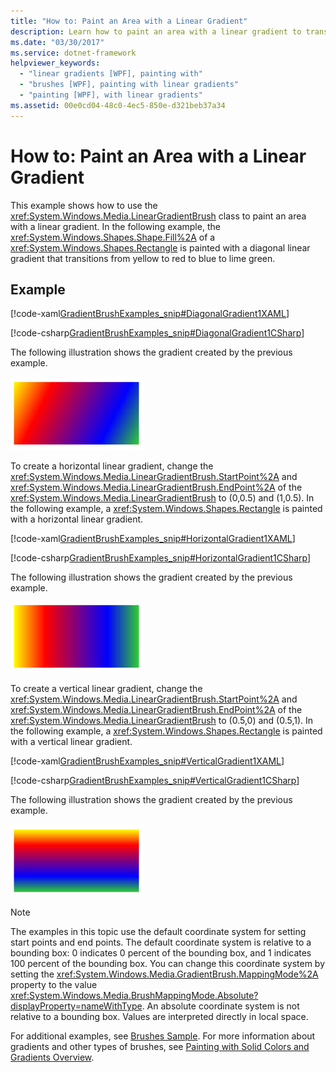 ```yaml
---
title: "How to: Paint an Area with a Linear Gradient"
description: Learn how to paint an area with a linear gradient to transition the color using the LinearGradientBrush class.
ms.date: "03/30/2017"
ms.service: dotnet-framework
helpviewer_keywords:
  - "linear gradients [WPF], painting with"
  - "brushes [WPF], painting with linear gradients"
  - "painting [WPF], with linear gradients"
ms.assetid: 00e0cd04-48c0-4ec5-850e-d321beb37a34
---
```

# How to: Paint an Area with a Linear Gradient

This example shows how to use the <xref:System.Windows.Media.LinearGradientBrush> class to paint an area with a linear gradient. In the following example, the <xref:System.Windows.Shapes.Shape.Fill%2A> of a <xref:System.Windows.Shapes.Rectangle> is painted with a diagonal linear gradient that transitions from yellow to red to blue to lime green.

## Example

[!code-xaml[GradientBrushExamples_snip#DiagonalGradient1XAML](~/samples/snippets/xaml/VS_Snippets_Wpf/GradientBrushExamples_snip/XAML/LinearGradientBrushExample.xaml#diagonalgradient1xaml)]

[!code-csharp[GradientBrushExamples_snip#DiagonalGradient1CSharp](~/samples/snippets/csharp/VS_Snippets_Wpf/GradientBrushExamples_snip/CSharp/LinearGradientBrushExample.cs#diagonalgradient1csharp)]

The following illustration shows the gradient created by the previous example.

![Diagonal linear gradient](./media/graphicsmm-diagonallgb.jpg "graphicsmm_DiagonalLGB")

To create a horizontal linear gradient, change the <xref:System.Windows.Media.LinearGradientBrush.StartPoint%2A> and <xref:System.Windows.Media.LinearGradientBrush.EndPoint%2A> of the <xref:System.Windows.Media.LinearGradientBrush> to (0,0.5) and (1,0.5). In the following example, a <xref:System.Windows.Shapes.Rectangle> is painted with a horizontal linear gradient.

[!code-xaml[GradientBrushExamples_snip#HorizontalGradient1XAML](~/samples/snippets/xaml/VS_Snippets_Wpf/GradientBrushExamples_snip/XAML/LinearGradientBrushExample.xaml#horizontalgradient1xaml)]

[!code-csharp[GradientBrushExamples_snip#HorizontalGradient1CSharp](~/samples/snippets/csharp/VS_Snippets_Wpf/GradientBrushExamples_snip/CSharp/LinearGradientBrushExample.cs#horizontalgradient1csharp)]

The following illustration shows the gradient created by the previous example.

![A horizontal linear gradient](./media/graphicsmm-horizontallgb.jpg "graphicsmm_HorizontalLGB")

To create a vertical linear gradient, change the <xref:System.Windows.Media.LinearGradientBrush.StartPoint%2A> and <xref:System.Windows.Media.LinearGradientBrush.EndPoint%2A> of the <xref:System.Windows.Media.LinearGradientBrush> to (0.5,0) and (0.5,1). In the following example, a <xref:System.Windows.Shapes.Rectangle> is painted with a vertical linear gradient.

[!code-xaml[GradientBrushExamples_snip#VerticalGradient1XAML](~/samples/snippets/xaml/VS_Snippets_Wpf/GradientBrushExamples_snip/XAML/LinearGradientBrushExample.xaml#verticalgradient1xaml)]

[!code-csharp[GradientBrushExamples_snip#VerticalGradient1CSharp](~/samples/snippets/csharp/VS_Snippets_Wpf/GradientBrushExamples_snip/CSharp/LinearGradientBrushExample.cs#verticalgradient1csharp)]

The following illustration shows the gradient created by the previous example.

![Vertical linear gradient](./media/graphicsmm-verticallgb.jpg "graphicsmm_VerticalLGB")

> [!NOTE]
> The examples in this topic use the default coordinate system for setting start points and end points. The default coordinate system is relative to a bounding box: 0 indicates 0 percent of the bounding box, and 1 indicates 100 percent of the bounding box. You can change this coordinate system by setting the <xref:System.Windows.Media.GradientBrush.MappingMode%2A> property to the value <xref:System.Windows.Media.BrushMappingMode.Absolute?displayProperty=nameWithType>. An absolute coordinate system is not relative to a bounding box. Values are interpreted directly in local space.

For additional examples, see [Brushes Sample](https://github.com/Microsoft/WPF-Samples/tree/master/Graphics/Brushes). For more information about gradients and other types of brushes, see [Painting with Solid Colors and Gradients Overview](painting-with-solid-colors-and-gradients-overview.md).
